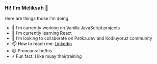 ### Hi! I'm Meliksah 👋


Here are things those I'm doing:

- 🔭 I’m currently working on Vanilla JavaScript projects
- 🌱 I’m currently learning React
- 👯 I’m looking to collaborate on Patika.dev and Kodluyoruz community
- 📫 How to reach me: [Linkedin](https://www.linkedin.com/in/ahmet-meliksah-akdeniz/) 
- 😄 Pronouns: he/his
- ⚡ Fun fact: I like muay thai/training

